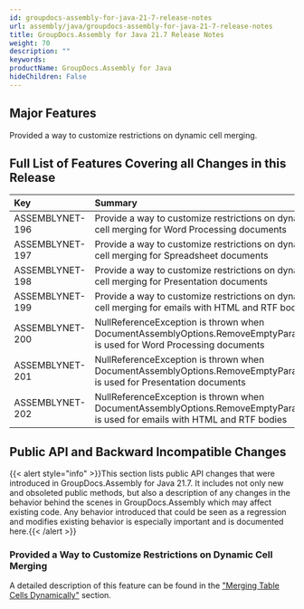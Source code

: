 ```yaml
---
id: groupdocs-assembly-for-java-21-7-release-notes
url: assembly/java/groupdocs-assembly-for-java-21-7-release-notes
title: GroupDocs.Assembly for Java 21.7 Release Notes
weight: 70
description: ""
keywords: 
productName: GroupDocs.Assembly for Java
hideChildren: False
---
```

## Major Features

Provided a way to customize restrictions on dynamic cell merging.

## Full List of Features Covering all Changes in this Release

| Key             | Summary                                                      | Category |
| :-------------- | :----------------------------------------------------------- | :------- |
| ASSEMBLYNET-196 | Provide a way to customize restrictions on dynamic cell merging for Word Processing documents | Feature  |
| ASSEMBLYNET-197 | Provide a way to customize restrictions on dynamic cell merging for Spreadsheet documents | Feature  |
| ASSEMBLYNET-198 | Provide a way to customize restrictions on dynamic cell merging for Presentation documents | Feature  |
| ASSEMBLYNET-199 | Provide a way to customize restrictions on dynamic cell merging for emails with HTML and RTF bodies | Feature  |
| ASSEMBLYNET-200 | NullReferenceException is thrown when DocumentAssemblyOptions.RemoveEmptyParagraphs is used for Word Processing documents | Bug      |
| ASSEMBLYNET-201 | NullReferenceException is thrown when DocumentAssemblyOptions.RemoveEmptyParagraphs is used for Presentation documents | Bug      |
| ASSEMBLYNET-202 | NullReferenceException is thrown when DocumentAssemblyOptions.RemoveEmptyParagraphs is used for emails with HTML and RTF bodies | Bug      |

## Public API and Backward Incompatible Changes

{{< alert style="info" >}}This section lists public API changes that were introduced in GroupDocs.Assembly for Java 21.7. It includes not only new and obsoleted public methods, but also a description of any changes in the behavior behind the scenes in GroupDocs.Assembly which may affect existing code. Any behavior introduced that could be seen as a regression and modifies existing behavior is especially important and is documented here.{{< /alert >}}

### Provided a Way to Customize Restrictions on Dynamic Cell Merging

A detailed description of this feature can be found in the ["Merging Table Cells Dynamically"](https://docs.groupdocs.com/assembly/java/template-syntax-part-2-of-2/#merging-table-cells-dynamically) section.


